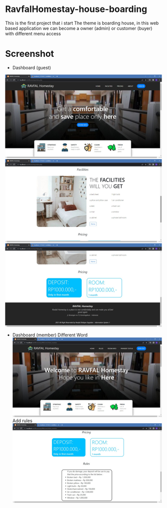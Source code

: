 # RavfalHomestay-house-boarding
This is the first project that i start
The theme is boarding house, in this web based application we can become a owner (admin) or customer (buyer) with different menu access

# Screenshot

- Dashboard (guest)

![img 1](Screenshot/db_guest.jpeg)
![img 2](Screenshot/ds_guest2.jpeg)
![img 3](Screenshot/ds_guest3.jpeg)

- Dashboard (member)
Different Word
![img 4](Screenshot/ds_member.jpeg)
Add rules
![img 5](Screenshot/ds_member2.jpeg)
